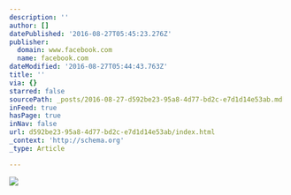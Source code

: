 ```yaml
---
description: ''
author: []
datePublished: '2016-08-27T05:45:23.276Z'
publisher:
  domain: www.facebook.com
  name: facebook.com
dateModified: '2016-08-27T05:44:43.763Z'
title: ''
via: {}
starred: false
sourcePath: _posts/2016-08-27-d592be23-95a8-4d77-bd2c-e7d1d14e53ab.md
inFeed: true
hasPage: true
inNav: false
url: d592be23-95a8-4d77-bd2c-e7d1d14e53ab/index.html
_context: 'http://schema.org'
_type: Article

---
```

![](https://scontent.fsnc1-1.fna.fbcdn.net/v/t1.0-9/14102735_315365492146232_6301372393195011103_n.jpg?oh=c9aafc28ccc952a455ec4add3e9c16d4&oe=583833FC)